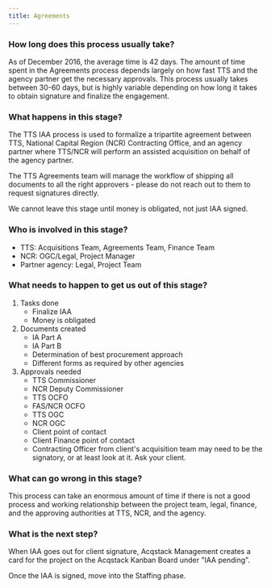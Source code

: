 ```yaml
---
title: Agreements
---
```


### How long does this process usually take?
As of December 2016, the average time is 42 days. The amount of time spent in the Agreements process depends largely on how fast TTS and the agency partner get the necessary approvals. This process usually takes between 30-60 days, but is highly variable depending on how long it takes to obtain signature and finalize the engagement. 

### What happens in this stage?
The TTS IAA process is used to formalize a tripartite agreement between TTS, National Capital Region (NCR) Contracting Office, and an agency partner where TTS/NCR will perform an assisted acquisition on behalf of the agency partner.

The TTS Agreements team will manage the workflow of shipping all documents to all the right approvers - please do not reach out to them to request signatures directly. 

We cannot leave this stage until money is obligated, not just IAA signed.

### Who is involved in this stage?

- TTS: Acquisitions Team, Agreements Team, Finance Team
- NCR: OGC/Legal, Project Manager
- Partner agency: Legal, Project Team

### What needs to happen to get us out of this stage? 
1. Tasks done
	- Finalize IAA
	- Money is obligated
2. Documents created 
	- IA Part A
	- IA Part B
	- Determination of best procurement approach
	- Different forms as required by other agencies
3. Approvals needed
	- TTS Commissioner
	- NCR Deputy Commissioner
	- TTS OCFO
	- FAS/NCR OCFO
	- TTS OGC
	- NCR OGC
	- Client point of contact
	- Client Finance point of contact
	- Contracting Officer from client's acquisition team may need to be the signatory, or at least look at it. Ask your client.

### What can go wrong in this stage? 

This process can take an enormous amount of time if there is not a good process and working relationship between the project team, legal, finance, and the approving authorities at TTS, NCR, and the agency.

### What is the next step?

When IAA goes out for client signature, Acqstack Management creates a card for the project on the Acqstack Kanban Board under "IAA pending".

Once the IAA is signed, move into the Staffing phase.